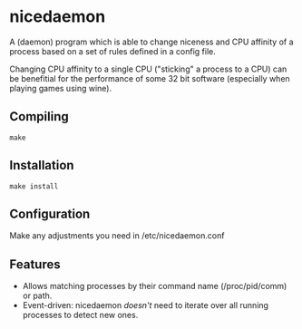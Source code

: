 nicedaemon
==========

A (daemon) program which is able to change niceness and CPU
affinity of a process based on a set of rules defined in a config
file.

Changing CPU affinity to a single CPU ("sticking" a process to
a CPU) can be benefitial for the performance of some 32 bit software (especially
when playing games using wine).

Compiling
---------

```
make
```

Installation
------------

```
make install
```

Configuration
-------------

Make any adjustments you need in /etc/nicedaemon.conf

Features
--------

- Allows matching processes by their command name (/proc/pid/comm) or path.
- Event-driven: nicedaemon *doesn't* need to iterate over all running processes
  to detect new ones.
